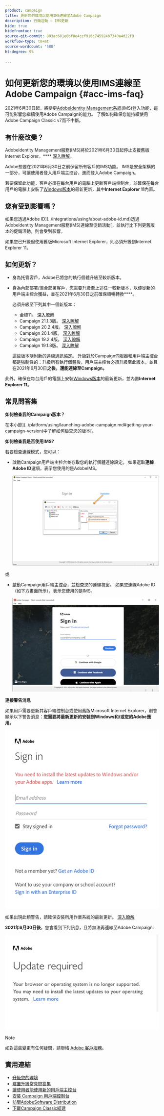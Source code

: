 ```yaml
---
product: campaign
title: 更新您的環境以使用IMS連線至Adobe Campaign
description: 行銷活動 — IMS更新
hide: true
hidefromtoc: true
source-git-commit: 883ac681e0bf0e4ccf916c745924b7340a4d22f9
workflow-type: tm+mt
source-wordcount: '588'
ht-degree: 9%

---
```


# 如何更新您的環境以使用IMS連線至Adobe Campaign {#acc-ims-faq}

2021年6月30日起，將變更[AdobeIdentity Management系統](https://helpx.adobe.com/enterprise/using/identity.html)(IMS)登入功能，這可能影響您繼續使用Adobe Campaign的能力。 了解如何確保您能持續使用Adobe Campaign Classic v7而不中斷。

## 有什麼改變？

AdobeIdentity Management服務(IMS)將於2021年6月30日起停止支援舊版Internet Explorer。**** [深入瞭解](https://helpx.adobe.com/x-productkb/global/update-operating-system-and-browser.html)。

Adobe想要在2021年6月30日之前保留所有客戶的IMS功能。 IMS是安全架構的一部分，可讓使用者登入用戶端主控台，進而登入Adobe Campaign。

若要保留此功能，客戶必須在每台用戶的電腦上更新客戶端控制台，並確保在每台用戶的電腦上安裝了[Windows版本](../rn/using/compatibility-matrix.md#ClientConsoleoperatingsystems)的最新更新，其中&#x200B;**Internet Explorer 11**&#x200B;內置。

## 您有受到影響嗎？

如果您透過Adobe ID](../integrations/using/about-adobe-id.md)透過AdobeIdentity Management服務(IMS)連線至促銷活動[，並執行比下列更舊版本的促銷活動，則會受到影響。

如果您已升級但使用舊版Microsoft Internet Explorer，則必須升級到Internet Explorer 11。

## 如何更新？

* 身為托管客戶，Adobe已將您的執行個體升級至較新版本。

* 身為內部部署/混合部署客戶，您需要升級至上述任一較新版本，以便從新的用戶端主控台獲益，並在2021年6月30日之前確保順暢轉換&#x200B;****。

   必須升級至下列其中一個新版本：

   * 金標11。 [深入瞭解](../rn/using/gold-standard.md)
   * Campaign 21.1.3版。 [深入瞭解](../rn/using/latest-release.md)
   * Campaign 20.2.4版。 [深入瞭解](../rn/using/release--20-2.md)
   * Campaign 20.1.4版。 [深入瞭解](../rn/using/release--20-1.md)
   * Campaign 19.2.4版。 [深入瞭解](../rn/using/release--19-2.md)
   * Campaign 19.1.8版。 [深入瞭解](../rn/using/release--19-1.md)

   這些版本隨附新的連線通訊協定。 升級對於Campaign伺服器和用戶端主控台都是強制性的：升級所有執行個體後，用戶端主控台必須升級至此版本，並且在2021年6月30日&#x200B;**之後，還能連線至Campaign。**

此外，確保在每台用戶的電腦上安裝[Windows版本](../rn/using/compatibility-matrix.md#ClientConsoleoperatingsystems)的最新更新，並內置&#x200B;**Internet Explorer 11**。

## 常見問答集

**如何檢查我的Campaign版本？**

在本小節](../platform/using/launching-adobe-campaign.md#getting-your-campaign-version)中了解如何檢查您的版本[。


**如何檢查我是否使用IMS?**

若要檢查連線模式，您可以：

* 啟動Campaign用戶端主控台並存取您的執行個體連線設定。 如果選取&#x200B;**連線Adobe ID**&#x200B;選項，表示您使用的是AdobeIMS。

   ![](../integrations/using/assets/ims_1.png)

或

* 啟動Campaign用戶端主控台，並檢查您的連線視窗。 如果您連線Adobe ID（如下方畫面所示），表示您使用的是IMS。

   ![](../integrations/using/assets/adobeID.png)

**連接警告消息**

如果用戶需要更新其客戶端控制台或使用舊版Microsoft Internet Explorer，則會顯示以下警告消息：**您需要將最新更新的安裝到Windows和/或您的Adobe應用。**

![](../integrations/using/assets/do-not-localize/errorMsg.png)

如果出現此類警告，請確保安裝所用作業系統的最新更新。 [深入瞭解](https://helpx.adobe.com/x-productkb/global/update-operating-system-and-browser.html)

**2021年6月30日後**，您會看到下列訊息，且將無法再連線至Adobe Campaign:

![](../integrations/using/assets/do-not-localize/errorUpdateReq.png)

>[!NOTE]
>
>如對這些變更有任何疑問，請聯絡 [Adobe 客戶服務](https://helpx.adobe.com/tw/enterprise/admin-guide.html/enterprise/using/support-for-experience-cloud.ug.html)。


## 實用連結

* [升級您的環境](../production/using/build-upgrade.md)
* [建置升級常見問答集](../platform/using/faq-build-upgrade.md)
* [讓使用者能使用新的用戶端主控台](../installation/using/client-console-availability-for-windows.md)
* [安裝 Campaign 用戶端控制台](../installation/using/installing-the-client-console.md)
* [訪問AdobeSoftware Distribution](https://experienceleague.adobe.com/docs/experience-cloud/software-distribution/home.html?lang=en)
* [下載Campaign Classic組建](https://experience.adobe.com/#/downloads/content/software-distribution/en/campaign.html)